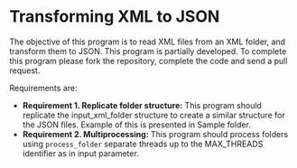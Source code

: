 # Transforming XML to JSON
The objective of this program is to read XML files from an XML folder, and
transform them to JSON. This program is partially developed.
To complete this program please fork the repository, complete the code and
send a pull request. 

Requirements are:

* **Requirement 1. Replicate folder structure:** This program should replicate the input_xml_folder structure to create a similar structure 
for the JSON files. Example of this is presented in Sample folder.
* **Requirement 2. Multiprocessing:** This program should process folders using `process_folder` separate threads up to the
MAX_THREADS identifier as in input parameter.

 
